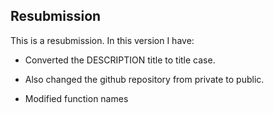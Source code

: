 ## Resubmission
This is a resubmission. In this version I have:

* Converted the DESCRIPTION title to title case.

* Also changed the github repository from private to public.

* Modified function names
